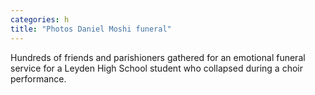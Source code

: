 ```yaml
---
categories: h
title: "Photos Daniel Moshi funeral"
---
```

Hundreds of friends and parishioners gathered for an emotional funeral service for a Leyden High School student who collapsed during a choir performance.
